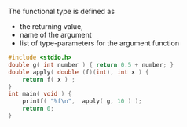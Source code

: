 The functional type is defined as
* the returning value,
* name of the argument
* list of type-parameters for the argument function



``` c
#include <stdio.h>
double g( int number ) { return 0.5 + number; }
double apply( double (f)(int), int x ) {
    return f( x ) ;
}
int main( void ) {
    printf( "%f\n",  apply( g, 10 ) );
    return 0;
}
```

